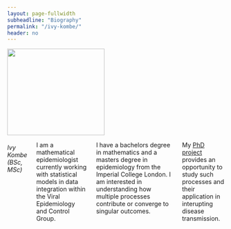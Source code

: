 ```yaml
---
layout: page-fullwidth
subheadline: "Biography"
permalink: "/ivy-kombe/"
header: no
---
```

<div class = "row">
<div class = "small-4 columns">
<img src="{{ site.url }}/images/Ivy-Kombe.jpg" alt="" height="200" width="225">
</div>


<div class = "small-8 columns" >
<h6>Ivy Kombe (BSc, MSc)</h6>
<p class="text-justify">
I am a mathematical epidemiologist currently working with statistical models
in data integration within the Viral Epidemiology and Control Group.
</p>

<p class="text-justify">
I have a bachelors degree in mathematics and a masters degree in 
epidemiology from the Imperial College London. I am interested in understanding how multiple processes
contribute or converge to singular outcomes.
</p>

<p class="text-justify">
My <a href="{{ site.url }}/integrated-data-modelling">PhD project </a> provides an opportunity to study such processes and their application in
interupting disease transmission.
</p>
</div>

